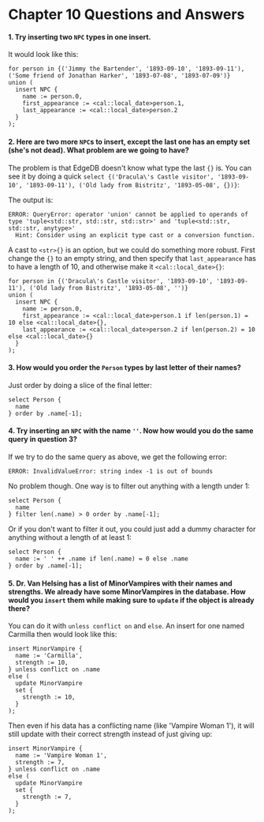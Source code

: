 # Chapter 10 Questions and Answers

#### 1. Try inserting two `NPC` types in one insert.

It would look like this:

```edgeql
for person in {('Jimmy the Bartender', '1893-09-10', '1893-09-11'), ('Some friend of Jonathan Harker', '1893-07-08', '1893-07-09')}
union (
  insert NPC {
    name := person.0,
    first_appearance := <cal::local_date>person.1,
    last_appearance := <cal::local_date>person.2
  }
);
```

#### 2. Here are two more `NPC`s to insert, except the last one has an empty set (she's not dead). What problem are we going to have?

The problem is that EdgeDB doesn't know what type the last `{}` is. You can see it by doing a quick `select {('Dracula\'s Castle visitor', '1893-09-10', '1893-09-11'), ('Old lady from Bistritz', '1893-05-08', {})}`:

The output is:

```
ERROR: QueryError: operator 'union' cannot be applied to operands of type 'tuple<std::str, std::str, std::str>' and 'tuple<std::str, std::str, anytype>'
  Hint: Consider using an explicit type cast or a conversion function.
```

A cast to `<str>{}` is an option, but we could do something more robust. First change the `{}` to an empty string, and then specify that `last_appearance` has to have a length of 10, and otherwise make it `<cal::local_date>{}`:

```edgeql
for person in {('Dracula\'s Castle visitor', '1893-09-10', '1893-09-11'), ('Old lady from Bistritz', '1893-05-08', '')}
union (
  insert NPC {
    name := person.0,
    first_appearance := <cal::local_date>person.1 if len(person.1) = 10 else <cal::local_date>{},
    last_appearance := <cal::local_date>person.2 if len(person.2) = 10 else <cal::local_date>{}
  }
);
```

#### 3. How would you order the `Person` types by last letter of their names?

Just order by doing a slice of the final letter:

```edgeql
select Person {
  name
} order by .name[-1];
```

#### 4. Try inserting an `NPC` with the name `''`. Now how would you do the same query in question 3?

If we try to do the same query as above, we get the following error:

```
ERROR: InvalidValueError: string index -1 is out of bounds
```

No problem though. One way is to filter out anything with a length under 1:

```edgeql
select Person {
  name
} filter len(.name) > 0 order by .name[-1];
```

Or if you don't want to filter it out, you could just add a dummy character for anything without a length of at least 1:

```edgeql
select Person {
  name := ' ' ++ .name if len(.name) = 0 else .name
} order by .name[-1];
```

#### 5. Dr. Van Helsing has a list of MinorVampires with their names and strengths. We already have some MinorVampires in the database. How would you `insert` them while making sure to `update` if the object is already there?

You can do it with `unless conflict on` and `else`. An insert for one named Carmilla then would look like this:

```edgeql
insert MinorVampire {
  name := 'Carmilla',
  strength := 10,
} unless conflict on .name
else (
  update MinorVampire
  set {
    strength := 10,
  }
);
```

Then even if his data has a conflicting name (like 'Vampire Woman 1'), it will still update with their correct strength instead of just giving up:

```edgeql
insert MinorVampire {
  name := 'Vampire Woman 1',
  strength := 7,
} unless conflict on .name
else (
  update MinorVampire
  set {
    strength := 7,
  }
);
```
